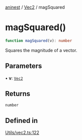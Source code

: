 [aninest](../../index.md) / [Vec2](../index.md) / magSquared

# magSquared()

```ts
function magSquared(v): number
```

Squares the magnitude of a vector.

## Parameters

• **v**: [`Vec2`](../type-aliases/Vec2.md)

## Returns

`number`

## Defined in

[Utils/vec2.ts:122](https://github.com/zphrs/aninest/tree//core/src/Utils/vec2.ts#L122)
